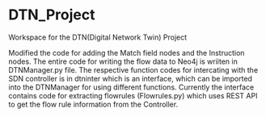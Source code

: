 # DTN_Project
Workspace for the DTN(Digital Network Twin) Project

Modified the code for adding the Match field nodes and the Instruction nodes. The entire code for writing the flow data to Neo4j is wriiten in DTNManager.py file.
The respective function codes for intercating with the SDN controller is in dtninter which is an interface, which can be imported into the DTNManager for using 
different functions. Currently the interface contains code for extracting flowrules (Flowrules.py) which uses REST API to get the flow rule information from the
Controller.
